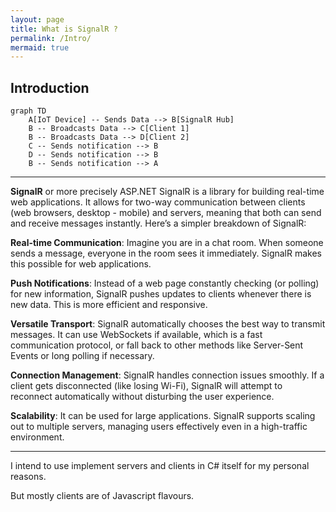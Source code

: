 ```yaml
---
layout: page
title: What is SignalR ?
permalink: /Intro/
mermaid: true
---
```


## Introduction

```mermaid
graph TD
    A[IoT Device] -- Sends Data --> B[SignalR Hub]
    B -- Broadcasts Data --> C[Client 1]
    B -- Broadcasts Data --> D[Client 2]
    C -- Sends notification --> B
    D -- Sends notification --> B
    B -- Sends notification --> A
```
---

**SignalR** or more precisely ASP.NET SignalR is a library for building real-time web applications. It allows for two-way communication between clients (web browsers, desktop - mobile) and servers, meaning that both can send and receive messages instantly. Here’s a simpler breakdown of SignalR:

**Real-time Communication**: Imagine you are in a chat room. When someone sends a message, everyone in the room sees it immediately. SignalR makes this possible for web applications.

**Push Notifications**: Instead of a web page constantly checking (or polling) for new information, SignalR pushes updates to clients whenever there is new data. This is more efficient and responsive.

**Versatile Transport**: SignalR automatically chooses the best way to transmit messages. It can use WebSockets if available, which is a fast communication protocol, or fall back to other methods like Server-Sent Events or long polling if necessary.

**Connection Management**: SignalR handles connection issues smoothly. If a client gets disconnected (like losing Wi-Fi), SignalR will attempt to reconnect automatically without disturbing the user experience.

**Scalability**: It can be used for large applications. SignalR supports scaling out to multiple servers, managing users effectively even in a high-traffic environment.

---

I intend to use implement servers and clients in C# itself for my personal reasons. 

But mostly clients are of Javascript flavours. 

